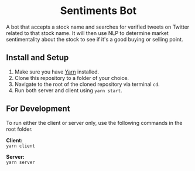 <h1 align="center">Sentiments Bot</h1>
<p>A bot that accepts a stock name and searches for verified tweets on Twitter related to that stock name. It will then use NLP to determine market sentimentality about the stock to see if it's a good buying or selling point.</p>

## Install and Setup

1. Make sure you have [Yarn](https://classic.yarnpkg.com/en/docs/install/) installed.
2. Clone this repository to a folder of your choice.
3. Navigate to the root of the cloned repository via terminal `cd`.
4. Run both server and client using `yarn start`.

## For Development

To run either the client or server only, use the following commands in the root folder.

**Client:**  
`yarn client`

**Server:**  
`yarn server`
